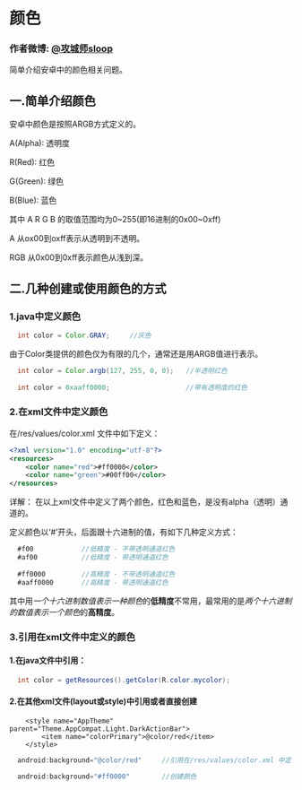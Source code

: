 # 颜色
### 作者微博: [@攻城师sloop](http://weibo.com/5459430586)
简单介绍安卓中的颜色相关问题。

## 一.简单介绍颜色
安卓中颜色是按照ARGB方式定义的。

A(Alpha): 透明度

R(Red): 红色

G(Green): 绿色

B(Blue):  蓝色

其中 A R G B 的取值范围均为0~255(即16进制的0x00~0xff)

A 从ox00到oxff表示从透明到不透明。

RGB 从0x00到0xff表示颜色从浅到深。

## 二.几种创建或使用颜色的方式
### 1.java中定义颜色
``` java
  int color = Color.GRAY;     //灰色
```
  由于Color类提供的颜色仅为有限的几个，通常还是用ARGB值进行表示。
``` java
  int color = Color.argb(127, 255, 0, 0);   //半透明红色
  
  int color = 0xaaff0000;                   //带有透明度的红色
```
### 2.在xml文件中定义颜色
在/res/values/color.xml 文件中如下定义：
``` xml
<?xml version="1.0" encoding="utf-8"?>
<resources>
    <color name="red">#ff0000</color>
    <color name="green">#00ff00</color>
</resources>
```
详解： 在以上xml文件中定义了两个颜色，红色和蓝色，是没有alpha（透明）通道的。

定义颜色以‘#’开头，后面跟十六进制的值，有如下几种定义方式：
``` java
  #f00            //低精度 - 不带透明通道红色
  #af00           //低精度 - 带透明通道红色
  
  #ff0000         //高精度 - 不带透明通道红色
  #aaff0000       //高精度 - 带透明通道红色
```
其中用<i>一个十六进制数值表示一种颜色</i>的<b>低精度</b>不常用，最常用的是<i>两个十六进制的数值表示一个颜色</i>的<b>高精度</b>。

### 3.引用在xml文件中定义的颜色
#### 1.在java文件中引用：
``` java
  int color = getResources().getColor(R.color.mycolor);
```
#### 2.在其他xml文件(layout或style)中引用或者直接创建
```
    <style name="AppTheme" parent="Theme.AppCompat.Light.DarkActionBar">
        <item name="colorPrimary">@color/red</item>
    </style>
```
``` java
  android:background="@color/red"     //引用在/res/values/color.xml 中定义的颜色
  
  android:background="#ff0000"        //创建颜色
```


